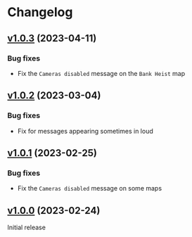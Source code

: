 # Changelog

## [v1.0.3](https://github.com/SgtAlexis/SgtBain/releases/tag/v1.0.3) (2023-04-11)

### Bug fixes
- Fix the `Cameras disabled` message on the `Bank Heist` map

## [v1.0.2](https://github.com/SgtAlexis/SgtBain/releases/tag/v1.0.2) (2023-03-04)

### Bug fixes
- Fix for messages appearing sometimes in loud

## [v1.0.1](https://github.com/SgtAlexis/SgtBain/releases/tag/v1.0.1) (2023-02-25)

### Bug fixes
- Fix the `Cameras disabled` message on some maps

## [v1.0.0](https://github.com/SgtAlexis/SgtBain/releases/tag/v1.0.0) (2023-02-24)
Initial release